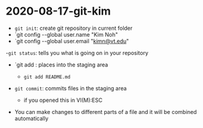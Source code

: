 # 2020-08-17-git-kim

- `git init`: create git repository in current folder
- `git config --global user.name "Kim Noh"
- `git config --global user.email "kimn@vt.edu" 

-`git status`: tells you what is going on in your repository
- `git add <FILE> : places <FILE> into the staging area
    - `git add README.md`
- `git commit`: commits files in the staging area
   - if you opened this in VI(M):ESC	

- You can make changes to different parts of a file and it will be combined automatically 
